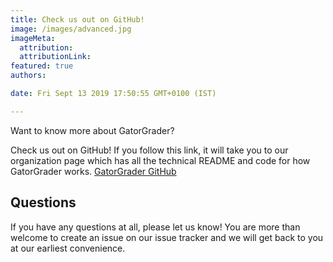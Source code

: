 ```yaml
---
title: Check us out on GitHub!
image: /images/advanced.jpg
imageMeta:
  attribution:
  attributionLink:
featured: true
authors:

date: Fri Sept 13 2019 17:50:55 GMT+0100 (IST)

---
```


Want to know more about GatorGrader?

Check us out on GitHub! If you follow this link, it will take you to our organization
page which has all the technical README and code for how
GatorGrader works. [GatorGrader GitHub](https://github.com/orgs/GatorEducator/teams/gatorgrader)


## Questions

If you have any questions at all, please let us know! You are more than welcome
to create an issue on our issue tracker and we will get back to you at our
earliest convenience. 
